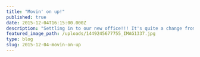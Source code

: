 ```yaml
---
title: "Movin' on up!"
published: true
date: 2015-12-04T16:15:00.000Z
description: "Settling in to our new office!!! It's quite a change from our little basement office. "
featured_image_path: /uploads/1449245677755_IMAG1337.jpg
type: blog
slug: 2015-12-04-movin-on-up
---
```

